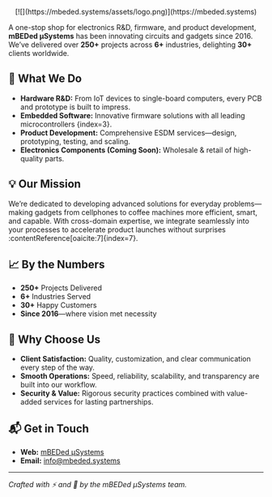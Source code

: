 <p align="center">
  [![](https://mbeded.systems/assets/logo.png)](https://mbeded.systems)
</p>

A one-stop shop for electronics R&D, firmware, and product development, **mBEDed µSystems** has been innovating circuits and gadgets since 2016. We’ve delivered over **250+** projects across **6+** industries, delighting **30+** clients worldwide.

## 🚀 What We Do
- **Hardware R&D:** From IoT devices to single-board computers, every PCB and prototype is built to impress.  
- **Embedded Software:** Innovative firmware solutions with all leading microcontrollers  {index=3}.  
- **Product Development:** Comprehensive ESDM services—design, prototyping, testing, and scaling.  
- **Electronics Components (Coming Soon):** Wholesale & retail of high-quality parts.

## 💡 Our Mission
We’re dedicated to developing advanced solutions for everyday problems—making gadgets from cellphones to coffee machines more efficient, smart, and capable. With cross-domain expertise, we integrate seamlessly into your processes to accelerate product launches without surprises :contentReference[oaicite:7]{index=7}.

## 📈 By the Numbers
- **250+** Projects Delivered  
- **6+** Industries Served
- **30+** Happy Customers
- **Since 2016**—where vision met necessity

## 🤝 Why Choose Us
- **Client Satisfaction:** Quality, customization, and clear communication every step of the way.  
- **Smooth Operations:** Speed, reliability, scalability, and transparency are built into our workflow.  
- **Security & Value:** Rigorous security practices combined with value-added services for lasting partnerships.

## 📬 Get in Touch
- **Web:** [mBEDed μSystems](https://mbeded.Systems)  
- **Email:** [info@mbeded.systems](mailto:info@mbeded.systems)

---

*Crafted with ⚡️ and 🤖 by the mBEDed µSystems team.*  
